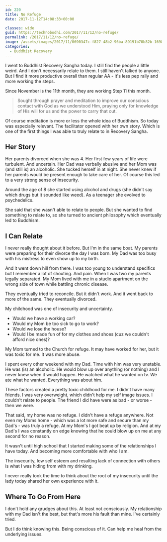 ```yaml
---
id: 220
title: No Refuge
date: 2017-11-12T14:08:33+00:00

classes: wide
guid: https://technobodhi.com/2017/11/12/no-refuge/
permalink: /2017/11/12/no-refuge/
image: /assets/images/2017/11/0690347c-f827-48b2-96ba-89191b70b82b-1698-0000013963aec6d7.jpg
categories:
  - Buddhist Recovery
---
```

I went to Buddhist Recovery Sangha today. I still find the people a little weird. And I don't necessarily relate to them. I still haven't talked to anyone. But I find it more productive overall than regular AA - it's less pep rally and more working the steps.

Since November is the 11th month, they are working Step 11 this month.
<blockquote>Sought through prayer and meditation to improve our conscious contact with God as we understood Him, praying only for knowledge of His will for us and the power to carry that out.</blockquote>Of course meditation is more or less the whole idea of Buddhism. So today was especially relevant. The facilitator opened with her own story. Which is one of the first things I was able to truly relate to in Recovery Sangha.
<h2>Her Story</h2>Her parents divorced when she was 4. Her first few years of life were turbulent. And uncertain. Her Dad was verbally abusive and her Mom was (and still is) an alcoholic. She tucked herself in at night. She never knew if her parents would be present enough to take care of her. Of course this led to a very strong sense of insecurity.

Around the age of 8 she started using alcohol and drugs (she didn't say which drugs but it sounded like weed). As a teenager she evolved to psychedelics.

She said that she wasn't able to relate to people. But she wanted to find something to relate to, so she turned to ancient philosophy which eventually led to Buddhism.
<h2>I Can Relate</h2>I never really thought about it before. But I'm in the same boat. My parents were preparing for their divorce the day I was born. My Dad was too busy with his mistress to even show up to my birth.

And it went down hill from there. I was too young to understand specifics but I remember a lot of shouting. And pain. When I was two my parents legally separated. My Mom lived with me in a studio apartment on the wrong side of town while battling chronic disease.

They eventually tried to reconcile. But it didn't work. And it went back to more of the same. They eventually divorced.

My childhood was one of insecurity and uncertainty.
<ul>
 	<li>Would we have a working car?</li>
 	<li>Would my Mom be too sick to go to work?</li>
 	<li>Would we lose the house?</li>
 	<li>Would I be made fun of for my clothes and shoes (cuz we couldn't afford nice ones)?</li>
</ul>My Mom turned to the Church for refuge. It may have worked for her, but it was toxic for me. It was more abuse.

I spent every other weekend with my Dad. Time with him was very unstable. He was (is) an alcoholic. He would blow up over anything (or nothing) and I never knew when it would happen. He watched what he wanted on tv. We ate what he wanted. Everything was about him.

These factors created a pretty toxic childhood for me. I didn't have many friends. I was very overweight, which didn't help my self image issues. I couldn't relate to people. The friend I did have were as bad - or worse - then we were.

That said, my home was no refuge. I didn't have a refuge anywhere. Not even my Moms home - which was a lot more safe and secure than my Dad's - was truly a refuge. At my Mom's I got beat up by religion. And at my Dad's I was constantly on edge knowing that he could blow up on me at any second for no reason.

It wasn't until high school that I started making some of the relationships I have today. And becoming more comfortable with who I am.

The insecurity, low self esteem and resulting lack of connection with others is what I was hiding from with my drinking.

I never really took the time to think about the root of my insecurity until the lady today shared her own experience with it.
<h2>Where To Go From Here</h2>I don't hold any grudges about this. At least not consciously. My relationship with my Dad isn't the best, but that's more his fault than mine. I've certainly tried.

But I do think knowing this. Being conscious of it. Can help me heal from the underlying issues.